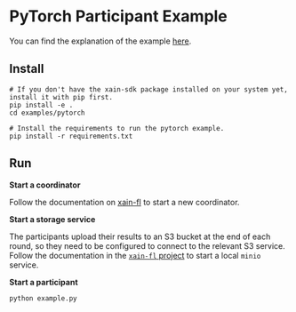 # PyTorch Participant Example

You can find the explanation of the example [here](https://xain-sdk.readthedocs.io/en/latest/examples/pytorch.html).


## Install

```shell
# If you don't have the xain-sdk package installed on your system yet, install it with pip first.
pip install -e .
cd examples/pytorch

# Install the requirements to run the pytorch example.
pip install -r requirements.txt
```


## Run

**Start a coordinator**

Follow the documentation on [xain-fl](https://github.com/xainag/xain-fl/tree/master#running-the-coordinator-locally) to start a new coordinator.

**Start a storage service**

The participants upload their results to an S3 bucket at the end of each round, so they need to be configured to connect to the relevant S3 service. Follow the documentation in the [`xain-fl` project](https://github.com/xainag/xain-fl/tree/master#running-the-coordinator-locally) to start a local `minio` service.

**Start a participant**

```shell
python example.py
```
